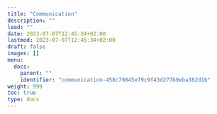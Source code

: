 ```yaml
---
title: "Communication"
description: ""
lead: ""
date: 2023-07-07T12:45:34+02:00
lastmod: 2023-07-07T12:45:34+02:00
draft: false
images: []
menu:
  docs:
    parent: ""
    identifier: "communication-458c79845e79c9f43d277b9eba382d1b"
weight: 999
toc: true
type: docs
---
```

